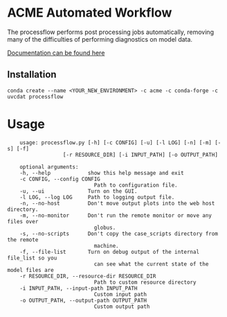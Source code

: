 # ACME Automated Workflow

The processflow performs post processing jobs automatically, removing many of the difficulties of performing 
diagnostics on model data. 

[Documentation can be found here](https://e3sm-project.github.io/processflow/docs/html/index.html)

## Installation<a name="installation"></a>

```
conda create --name <YOUR_NEW_ENVIRONMENT> -c acme -c conda-forge -c uvcdat processflow
```

# Usage<a name="usage"></a>

        usage: processflow.py [-h] [-c CONFIG] [-u] [-l LOG] [-n] [-m] [-s] [-f]
                      [-r RESOURCE_DIR] [-i INPUT_PATH] [-o OUTPUT_PATH]

        optional arguments:
        -h, --help            show this help message and exit
        -c CONFIG, --config CONFIG
                                Path to configuration file.
        -u, --ui              Turn on the GUI.
        -l LOG, --log LOG     Path to logging output file.
        -n, --no-host         Don't move output plots into the web host directory.
        -m, --no-monitor      Don't run the remote monitor or move any files over
                                globus.
        -s, --no-scripts      Don't copy the case_scripts directory from the remote
                                machine.
        -f, --file-list       Turn on debug output of the internal file_list so you
                                can see what the current state of the model files are
        -r RESOURCE_DIR, --resource-dir RESOURCE_DIR
                                Path to custom resource directory
        -i INPUT_PATH, --input-path INPUT_PATH
                                Custom input path
        -o OUTPUT_PATH, --output-path OUTPUT_PATH
                                Custom output path
